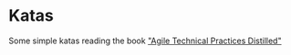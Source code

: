 # Katas

Some simple katas reading the book ["Agile Technical Practices Distilled"](https://www.packtpub.com/product/agile-technical-practices-distilled/9781838980849)

